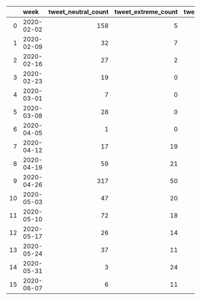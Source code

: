 |    | week       |   tweet_neutral_count |   tweet_extreme_count |   tweet_count |
|---:|:-----------|----------------------:|----------------------:|--------------:|
|  0 | 2020-02-02 |                   158 |                     5 |           163 |
|  1 | 2020-02-09 |                    32 |                     7 |            39 |
|  2 | 2020-02-16 |                    27 |                     2 |            29 |
|  3 | 2020-02-23 |                    19 |                     0 |            19 |
|  4 | 2020-03-01 |                     7 |                     0 |             7 |
|  5 | 2020-03-08 |                    28 |                     0 |            28 |
|  6 | 2020-04-05 |                     1 |                     0 |             1 |
|  7 | 2020-04-12 |                    17 |                    19 |            36 |
|  8 | 2020-04-19 |                    59 |                    21 |            80 |
|  9 | 2020-04-26 |                   317 |                    50 |           367 |
| 10 | 2020-05-03 |                    47 |                    20 |            67 |
| 11 | 2020-05-10 |                    72 |                    18 |            90 |
| 12 | 2020-05-17 |                    26 |                    14 |            40 |
| 13 | 2020-05-24 |                    37 |                    11 |            48 |
| 14 | 2020-05-31 |                     3 |                    24 |            27 |
| 15 | 2020-06-07 |                     6 |                    11 |            17 |